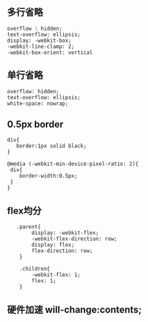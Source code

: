## 多行省略
    
    overflow : hidden;
    text-overflow: ellipsis;
    display: -webkit-box;
    -webkit-line-clamp: 2;
    -webkit-box-orient: vertical
    

## 单行省略
    overflow: hidden;
    text-overflow: ellipsis;
    white-space: nowrap;
    
    
## 0.5px border
    div{
       border:1px solid black;
    }
    
    @media (-webkit-min-device-pixel-ratio: 2){
     div{
        border-width:0.5px;
     }
    }

## flex均分
       .parent{
            display: -webkit-flex;
	      	-webkit-flex-direction: row;
	      	display: flex;
	      	flex-direction: row;
	    }
        
        .children{
            -webkit-flex: 1;
      		flex: 1;
        }
##  硬件加速 will-change:contents;
        

